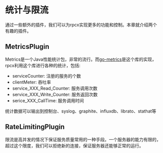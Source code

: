 # 统计与限流

通过一些额外的插件，我们可以为rpcx实现更多的功能和控制。本章就介绍两个有趣的插件。

## MetricsPlugin
Metrics是一个Java性能统计包，非常的流行。而[go-metrics](github.com/rcrowley/go-metrics)是这个库的实现，rpcx利用这个库进行各种的统计，包括:
* serviceCounter: 注册的服务的个数
* clientMeter: 吞吐率
* service_XXX_Read_Counter: 服务调用次数
* service_XXX_Write_Counter: 服务返回次数
* serice_XXX_CallTime: 服务调用时间

统计数据可以输出到控制台、syslog、graphite、influxdb、librato、stathat等


## RateLimitingPlugin
限流是高并发的情况下保证服务质量常用的一种手段。一个服务器的能力有限的，超过这个限度，我们可以拒绝新的连接，保证服务器还能够正常的运行。
